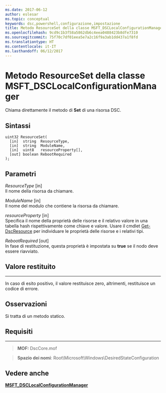 ```yaml
---
ms.date: 2017-06-12
author: eslesar
ms.topic: conceptual
keywords: dsc,powershell,configurazione,impostazione
title: Metodo ResourceSet della classe MSFT_DSCLocalConfigurationManager
ms.openlocfilehash: 9cd9c1b3f58a5862db6c4eea0488423b8dfe7310
ms.sourcegitcommit: 75f70c7df01eea5e7a2c16f9a3ab1dd437a1f8fd
ms.translationtype: HT
ms.contentlocale: it-IT
ms.lasthandoff: 06/12/2017
---
```

<a id="resourceset-method-of-the-msftdsclocalconfigurationmanager-class" class="xliff"></a>
# Metodo ResourceSet della classe MSFT_DSCLocalConfigurationManager

Chiama direttamente il metodo di **Set** di una risorsa DSC.

<a id="syntax" class="xliff"></a>
Sintassi
------

```mof
uint32 ResourceSet(
  [in]  string  ResourceType,
  [in]  string  ModuleName,
  [in]  uint8   resourceProperty[],
  [out] boolean RebootRequired
);
```

<a id="parameters" class="xliff"></a>
Parametri
----------

*ResourceType* \[in\]  
Il nome della risorsa da chiamare.

*ModuleName* \[in\]  
Il nome del modulo che contiene la risorsa da chiamare.

*resourceProperty* \[in\]  
Specifica il nome della proprietà delle risorse e il relativo valore in una tabella hash rispettivamente come chiave e valore. Usare il cmdlet [Get-DscResource](https://technet.microsoft.com/en-us/library/dn521625.aspx) per individuare le proprietà delle risorse e i relativi tipi.

*RebootRequired* \[out\]  
In fase di restituzione, questa proprietà è impostata su **true** se il nodo deve essere riavviato.

<a id="return-value" class="xliff"></a>
## Valore restituito
------------

In caso di esito positivo, il valore restituisce zero, altrimenti, restituisce un codice di errore.

<a id="remarks" class="xliff"></a>
## Osservazioni

Si tratta di un metodo statico.

<a id="requirements" class="xliff"></a>
## Requisiti
------------
>**MOF:** DscCore.mof

>**Spazio dei nomi**: Root\Microsoft\Windows\DesiredStateConfiguration


<a id="see-also" class="xliff"></a>
## Vedere anche


[**MSFT_DSCLocalConfigurationManager**](msft-dsclocalconfigurationmanager.md)

 

 



